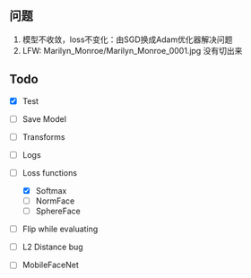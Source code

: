 ## 问题
1. 模型不收敛，loss不变化：由SGD换成Adam优化器解决问题
2. LFW: Marilyn_Monroe/Marilyn_Monroe_0001.jpg 没有切出来
## Todo
- [x] Test
- [ ] Save Model
- [ ] Transforms
- [ ] Logs
- [ ] Loss functions
	- [x] Softmax
	- [ ] NormFace
	- [ ] SphereFace
- [ ] Flip while evaluating
- [ ] L2 Distance bug
- [ ] MobileFaceNet

